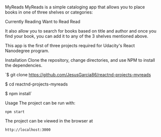 MyReads
MyReads is a simple cataloging app that allows you to place books in one of three shelves or categories:

Currently Reading
Want to Read
Read

It also allow you to search for books based on title and author and once you find your book, you can add it to any of the 3 shelves mentioned above.

This app is the first of three projects required for Udacity's React Nanodegree program.

Installation
Clone the repository, change directories, and use NPM to install the dependencies.

`$ git clone https://github.com/JesusGarcia86/reactnd-projects-myreads

$ cd reactnd-projects-myreads

$ npm install`

Usage
The project can be run with:

`npm start`

The project can be viewed in the browser at

`http://localhost:3000`
